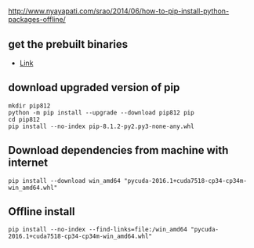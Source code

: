 
#
http://www.nyayapati.com/srao/2014/06/how-to-pip-install-python-packages-offline/

## get the prebuilt binaries
+ [Link](http://www.lfd.uci.edu/~gohlke/pythonlibs/?cm_mc_uid=87700576828314629030924&cm_mc_sid_50200000=1463871313#pycuda)


## download upgraded version of pip
```
mkdir pip812
python -m pip install --upgrade --download pip812 pip
cd pip812
pip install --no-index pip-8.1.2-py2.py3-none-any.whl
```

## Download dependencies from machine with internet

```
pip install --download win_amd64 "pycuda-2016.1+cuda7518-cp34-cp34m-win_amd64.whl"
```

## Offline install

```
pip install --no-index --find-links=file:/win_amd64 "pycuda-2016.1+cuda7518-cp34-cp34m-win_amd64.whl"
```